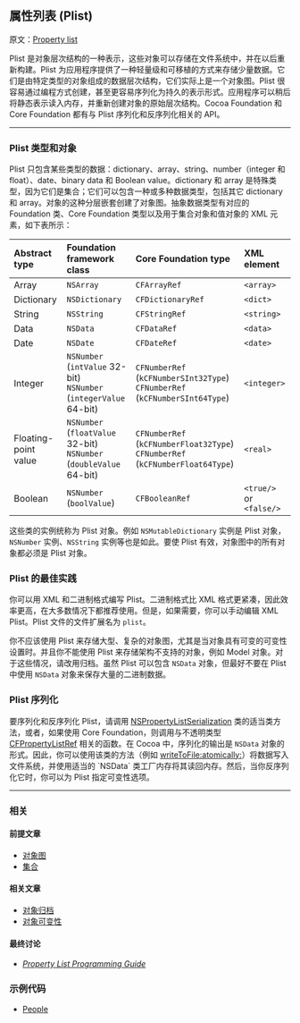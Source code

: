 ## 属性列表 (Plist)

原文：[Property list](https://developer.apple.com/library/archive/documentation/General/Conceptual/DevPedia-CocoaCore/PropertyList.html#//apple_ref/doc/uid/TP40008195-CH44-SW1)

Plist 是对象层次结构的一种表示，这些对象可以存储在文件系统中，并在以后重新构建。Plist 为应用程序提供了一种轻量级和可移植的方式来存储少量数据。它们是由特定类型的对象组成的数据层次结构，它们实际上是一个对象图。Plist 很容易通过编程方式创建，甚至更容易序列化为持久的表示形式。应用程序可以稍后将静态表示读入内存，并重新创建对象的原始层次结构。Cocoa Foundation 和 Core Foundation 都有与 Plist 序列化和反序列化相关的 API。

---

### Plist 类型和对象

Plist 只包含某些类型的数据：dictionary、array、string、number（integer 和 float）、date、binary data 和 Boolean value。dictionary 和 array 是特殊类型，因为它们是集合；它们可以包含一种或多种数据类型，包括其它 dictionary 和 array。对象的这种分层嵌套创建了对象图。抽象数据类型有对应的 Foundation 类、Core Foundation 类型以及用于集合对象和值对象的 XML 元素，如下表所示：

| Abstract type        | Foundation framework class                                   | Core Foundation type                                         | XML element             |
| :------------------- | :----------------------------------------------------------- | :----------------------------------------------------------- | :---------------------- |
| Array                | `NSArray`                                                    | `CFArrayRef`                                                 | `<array>`               |
| Dictionary           | `NSDictionary`                                               | `CFDictionaryRef`                                            | `<dict>`                |
| String               | `NSString`                                                   | `CFStringRef`                                                | `<string>`              |
| Data                 | `NSData`                                                     | `CFDataRef`                                                  | `<data>`                |
| Date                 | `NSDate`                                                     | `CFDateRef`                                                  | `<date>`                |
| Integer              | `NSNumber` (`intValue` 32-bit)<br>`NSNumber` (`integerValue` 64-bit) | `CFNumberRef` (`kCFNumberSInt32Type`)<br/>`CFNumberRef` (`kCFNumberSInt64Type`) | `<integer>`             |
| Floating-point value | `NSNumber` (`floatValue` 32-bit)<br/>`NSNumber` (`doubleValue` 64-bit) | `CFNumberRef` (`kCFNumberFloat32Type`)<br/>`CFNumberRef` (`kCFNumberFloat64Type`) | `<real>`                |
| Boolean              | `NSNumber` (`boolValue`)                                     | `CFBooleanRef`                                               | `<true/>` or `<false/>` |

这些类的实例统称为 Plist 对象。例如 `NSMutableDictionary` 实例是 Plist 对象，`NSNumber` 实例、`NSString` 实例等也是如此。要使 Plist 有效，对象图中的所有对象都必须是 Plist 对象。

### Plist 的最佳实践

你可以用 XML 和二进制格式编写 Plist。二进制格式比 XML 格式更紧凑，因此效率更高，在大多数情况下都推荐使用。但是，如果需要，你可以手动编辑 XML Plist。Plist 文件的文件扩展名为 `plist`。

你不应该使用 Plist 来存储大型、复杂的对象图，尤其是当对象具有可变的可变性设置时。并且你不能使用 Plist 来存储架构不支持的对象，例如 Model 对象。对于这些情况，请改用归档。虽然 Plist 可以包含 `NSData` 对象，但最好不要在 Plist 中使用 `NSData` 对象来保存大量的二进制数据。

### Plist 序列化

要序列化和反序列化 Plist，请调用 [NSPropertyListSerialization](https://developer.apple.com/documentation/foundation/nspropertylistserialization) 类的适当类方法，或者，如果使用 Core Foundation，则调用与不透明类型 [CFPropertyListRef](https://developer.apple.com/documentation/corefoundation/cfpropertylistref) 相关的函数。在 Cocoa 中，序列化的输出是 `NSData` 对象的形式。因此，你可以使用该类的方法（例如 [writeToFile:atomically:](https://developer.apple.com/library/archive/documentation/LegacyTechnologies/WebObjects/WebObjects_3.5/Reference/Frameworks/ObjC/Foundation/Classes/NSDataClassCluster/Description.html#//apple_ref/occ/instm/NSData/writeToFile:atomically:)）将数据写入文件系统，并使用适当的 `NSData` 类工厂内存将其读回内存。然后，当你反序列化它时，你可以为 Plist 指定可变性选项。

---

### 相关

#### 前提文章

- [对象图](https://github.com/teney97/iOS-CocoaCoreCompetencies-Chinese/blob/main/Content/对象图.md)
- [集合](https://github.com/teney97/iOS-CocoaCoreCompetencies-Chinese/blob/main/Content/集合.md)

#### 相关文章

- [对象归档](https://github.com/teney97/iOS-CocoaCoreCompetencies-Chinese/blob/main/Content/对象归档.md)
- [对象可变性](https://github.com/teney97/iOS-CocoaCoreCompetencies-Chinese/blob/main/Content/对象可变性.md)

#### 最终讨论

* *[Property List Programming Guide](https://developer.apple.com/library/archive/documentation/Cocoa/Conceptual/PropertyLists/Introduction/Introduction.html#//apple_ref/doc/uid/10000048i)*

### 示例代码

- [People](https://developer.apple.com/library/archive/samplecode/SyncServices_People/Introduction/Intro.html#//apple_ref/doc/uid/DTS40009050)

